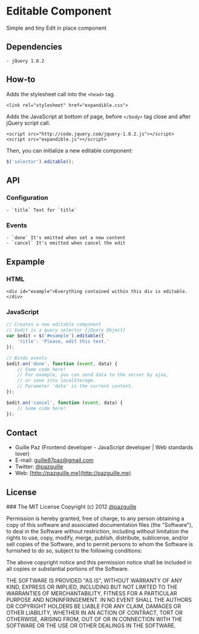 
# Editable Component

  Simple and tiny Edit in place component

## Dependencies
	- jQuery 1.8.2

## How-to
Adds the stylesheet call into the `<head>` tag.
```
<link rel="stylesheet" href="expandible.css">
```

Adds the JavaScript at bottom of page, before `</body>` tag close and after jQuery script call.
```
<script src="http://code.jquery.com/jquery-1.8.2.js"></script>
<script src="expandible.js"></script>
```

Then, you can initialize a new editable component:
```javascript
$('selector').editable();
```

## API

### Configuration
	- `title` Text for `title`

### Events
	- `done` It's emitted when set a new content
	- `cancel` It's emitted when cancel the edit

## Expample
### HTML
```
<div id="example">Everything contained within this div is editable.</div>
```

### JavaScript
```javascript
// Creates a new editable component
// $edit is a query selector {jQuery Object}
var $edit = $('#example').editable({
    'title': 'Please, edit this text.'
});

// Binds events
$edit.on('done', function (event, data) {
	// Some code here!
	// For example, you can send data to the server by ajax,
	// or save into localStorage.
	// Parameter 'data' is the current content.
});

$edit.on('cancel', function (event, data) {
	// Some code here!
});
```

## Contact
- Guille Paz (Frontend developer - JavaScript developer | Web standards lover)
- E-mail: [guille87paz@gmail.com](mailto:guille87paz@gmail.com)
- Twitter: [@pazguille](http://twitter.com/pazguille)
- Web: [http://pazguille.me](http://pazguille.me)

## License
### The MIT License
Copyright (c) 2012 [@pazguille](http://twitter.com/pazguille)

Permission is hereby granted, free of charge, to any person obtaining a copy
of this software and associated documentation files (the "Software"), to deal
in the Software without restriction, including without limitation the rights
to use, copy, modify, merge, publish, distribute, sublicense, and/or sell
copies of the Software, and to permit persons to whom the Software is
furnished to do so, subject to the following conditions:

The above copyright notice and this permission notice shall be included in
all copies or substantial portions of the Software.

THE SOFTWARE IS PROVIDED "AS IS", WITHOUT WARRANTY OF ANY KIND, EXPRESS OR
IMPLIED, INCLUDING BUT NOT LIMITED TO THE WARRANTIES OF MERCHANTABILITY,
FITNESS FOR A PARTICULAR PURPOSE AND NONINFRINGEMENT. IN NO EVENT SHALL THE
AUTHORS OR COPYRIGHT HOLDERS BE LIABLE FOR ANY CLAIM, DAMAGES OR OTHER
LIABILITY, WHETHER IN AN ACTION OF CONTRACT, TORT OR OTHERWISE, ARISING FROM,
OUT OF OR IN CONNECTION WITH THE SOFTWARE OR THE USE OR OTHER DEALINGS IN
THE SOFTWARE.